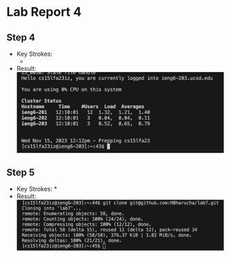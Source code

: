 # Lab Report 4

## Step 4
 * Key Strokes:
      * <up> <enter>
 * Result:
     ![image](step4.png)

## Step 5
 * Key Strokes:
      * 
 * Result:
       ![image](step5.png)
